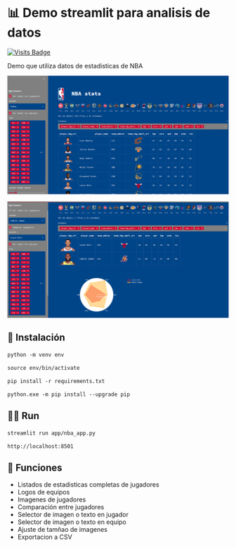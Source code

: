# :bar_chart: Demo streamlit para analisis de datos

[![Visits Badge](https://badges.pufler.dev/visits/ezeparziale/hello-streamlit?style=flat-square)]()  

Demo que utiliza datos de estadisticas de NBA

![image](./img/app.png)

![image](./img/app_2.png)

## :floppy_disk: Instalación

```shell
python -m venv env
```

```shell
source env/bin/activate
```

```shell
pip install -r requirements.txt
```

```shell
python.exe -m pip install --upgrade pip
```

## :running_man: Run

```shell
streamlit run app/nba_app.py
```

```http
http://localhost:8501
```

## :basketball: Funciones

- Listados de estadisticas completas de jugadores
- Logos de equipos
- Imagenes de jugadores
- Comparación entre jugadores
- Selector de imagen o texto en jugador
- Selector de imagen o texto en equipo
- Ajuste de tamñao de imagenes
- Exportacion a CSV
